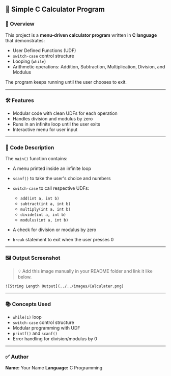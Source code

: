 

## 🧮 Simple C Calculator Program

### 📌 Overview

This project is a **menu-driven calculator program** written in **C language** that demonstrates:

* User Defined Functions (UDF)
* `switch-case` control structure
* Looping (`while`)
* Arithmetic operations: Addition, Subtraction, Multiplication, Division, and Modulus

The program keeps running until the user chooses to exit.

---

### 🛠️ Features

* Modular code with clean UDFs for each operation
* Handles division and modulus by zero
* Runs in an infinite loop until the user exits
* Interactive menu for user input

---

### 🧾 Code Description

The `main()` function contains:

* A menu printed inside an infinite loop
* `scanf()` to take the user's choice and numbers
* `switch-case` to call respective UDFs:

  * `add(int a, int b)`
  * `subtract(int a, int b)`
  * `multiply(int a, int b)`
  * `divide(int a, int b)`
  * `modulus(int a, int b)`
* A check for division or modulus by zero
* `break` statement to exit when the user presses 0

---


### 🖼️ Output Screenshot

> 💡 Add this image manually in your README folder and link it like below.

```
![String Length Output](../../images/Calculater.png)

```
---

### 📚 Concepts Used

* `while(1)` loop
* `switch-case` control structure
* Modular programming with UDF
* `printf()` and `scanf()`
* Error handling for division/modulus by 0

---

### ✅ Author

**Name:** Your Name
**Language:** C Programming

